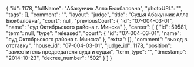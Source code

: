 {
    "id": 1178,
    "fullName": "Абакунчик Алла Бюкбаловна",
    "photoURL": "",
    "tags": [],
    "comment": "",
    "layout": "judge",
    "title": "Судья Абакунчик Алла Бюкбаловна",
    "court": null,
    "previousCourt": {
        "id": "07-004-03-01",
        "name": "суд Октябрьского района г. Минска"
    },
    "career": [
        {
            "id": 59581,
            "term": null,
            "type": "released",
            "court": {
                "id": "07-004-03-01",
                "name": "суд Октябрьского района г. Минска"
            },
            "extra": [],
            "comment": "выход в отставку",
            "house_id": "07-004-03-01",
            "judge_id": 1178,
            "position": "заместитель председателя суда и судья",
            "term_type": "",
            "timestamp": "2014-10-23",
            "decree_number": "502"
        }
    ]
}